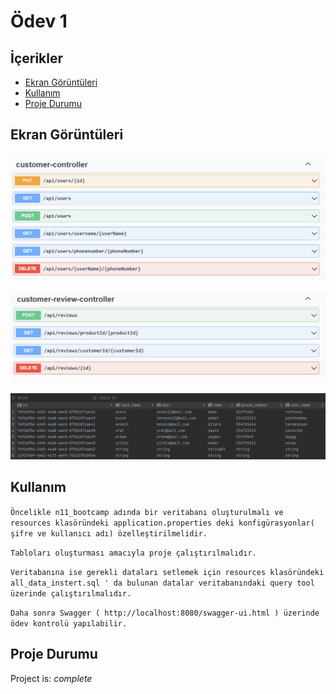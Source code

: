 # Ödev 1 

## İçerikler
* [Ekran Görüntüleri](#ekran-görüntüleri)
* [Kullanım](#kullanım)
* [Proje Durumu](#proje-durumu)


## Ekran Görüntüleri
![Example screenshot](./img/1.PNG)

![Example screenshot](./img/2.PNG)

![Example screenshot](./img/3.PNG)
<!-- If you have screenshots you'd like to share, include them here. -->


## Kullanım

`Öncelikle n11_bootcamp adında bir veritabanı oluşturulmalı ve resources klasöründeki application.properties deki konfigürasyonlar( şifre ve kullanıcı adı) özelleştirilmelidir.`

`Tabloları oluşturması amacıyla proje çalıştırılmalıdır.`

`Veritabanına ise gerekli dataları setlemek için resources klasöründeki all_data_instert.sql ' da bulunan datalar veritabanındaki query tool üzerinde çalıştırılmalıdır.`

`Daha sonra Swagger ( http://localhost:8080/swagger-ui.html ) üzerinde ödev kontrolü yapılabilir.`


## Proje Durumu
Project is: _complete_


